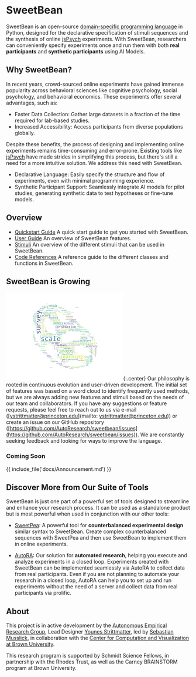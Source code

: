 # SweetBean

SweetBean is an
open-source [domain-specific programming language](https://en.wikipedia.org/wiki/Domain-specific_language) in Python,
designed for the declarative specification of stimuli sequences and the synthesis of online [jsPsych](https://www.jspsych.org/) experiments. With SweetBean,
researchers can conveniently specify experiments once and run them with both **real participants** and **synthetic
participants** using AI Models.

## Why SweetBean?

In recent years, crowd-sourced online experiments have gained immense popularity across behavioral sciences like
cognitive psychology, social psychology, and behavioral economics. These experiments offer several advantages, such as:

- Faster Data Collection: Gather large datasets in a fraction of the time required for lab-based studies.
- Increased Accessibility: Access participants from diverse populations globally.

Despite these benefits, the process of designing and implementing online experiments remains time-consuming and
error-prone. Existing tools like [jsPsych](https://www.jspsych.org/latest/) have made strides in simplifying this
process, but there's still a need for a more intuitive solution. We address this need with SweetBean.

- Declarative Language: Easily specify the structure and flow of experiments, even with minimal programming experience.
- Synthetic Participant Support: Seamlessly integrate AI models for pilot studies, generating synthetic data
  to test hypotheses or fine-tune models.

## Overview

- [Quickstart Guide](Quickstart%20Guide/index.md) A quick start guide to get you started with SweetBean.
- [User Guide](User%20Guide/index.md) An overview of SweetBean features.
- [Stimuli](Stimuli/index.md) An overview of the different stimuli that can be used in SweetBean.
- [Code References](reference/sweetbean/) A reference guide to the different classes and functions in SweetBean.

## SweetBean is Growing

![word-cloud](img/word-cloud.png){:.center}
Our philosophy is rooted in continuous evolution and user-driven development. The initial set of features was based on a
word cloud to identify frequently used methods, but we are always adding new features and stimuli based on the needs of
our team and collaborators. If you have any suggestions or feature requests, please feel free to reach out to us via
e-mail ([ystrittmatter@princeton.edu](mailto: ystrittmatter@princeton.edu)) or create an issue on our GitHub repository
([https://github.com/AutoResearch/sweetbean/issues](https://github.com/AutoResearch/sweetbean/issues)). We are
constantly seeking feedback and looking for ways to improve the language.

### Coming Soon

{{ include_file('docs/Announcement.md') }}

## Discover More from Our Suite of Tools

SweetBean is just one part of a powerful set of tools designed to streamline and enhance your research process. It can be used as a standalone product but is most powerful when used in conjunction with our other tools:

- [SweetPea](https://sweetpea.ai/): A powerful tool for **counterbalanced experimental design** similar syntax to SweetBean. Create complex counterbalanced sequences with SweetPea and then use SweetBean to implement them in online experiments.

- [AutoRA](https://autoresearch.github.io/autora/): Our solution for **automated research**, helping you execute and analyze experiments in a closed loop. Experiments created with SweetBean can be implemented seamlessly via AutoRA to collect data from real participants. Even if you are not planning to automate your research in a closed loop, AutoRA can help you to set up and run experiments without the need of a server and collect data from real participants via prolific.

## About

This project is in active development by
the [Autonomous Empirical Research Group](https://musslick.github.io/AER_website/Research.html), Lead
Designer [Younes Strittmatter](https://younesstrittmatter.github.io/), led
by [Sebastian Musslick](https://smusslick.com), in collaboration with
the [Center for Computation and Visualization at Brown University](https://ccv.brown.edu).

This research program is supported by Schmidt Science Fellows, in partnership with the Rhodes Trust, as well as the
Carney BRAINSTORM program at Brown University.

